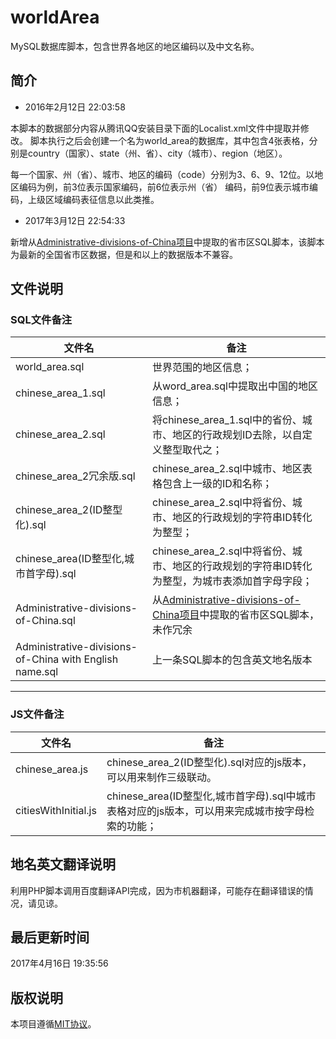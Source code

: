# worldArea
MySQL数据库脚本，包含世界各地区的地区编码以及中文名称。

## 简介

- 2016年2月12日 22:03:58

本脚本的数据部分内容从腾讯QQ安装目录下面的Localist.xml文件中提取并修改。
脚本执行之后会创建一个名为world_area的数据库，其中包含4张表格，分别是country（国家）、state（州、省）、city（城市）、region（地区）。

每一个国家、州（省）、城市、地区的编码（code）分别为3、6、9、12位。以地区编码为例，前3位表示国家编码，前6位表示州（省） 编码，前9位表示城市编码，上级区域编码表征信息以此类推。


- 2017年3月12日 22:54:33

新增从[Administrative-divisions-of-China项目](https://github.com/modood/Administrative-divisions-of-China)中提取的省市区SQL脚本，该脚本为最新的全国省市区数据，但是和以上的数据版本不兼容。


## 文件说明

### SQL文件备注

| 文件名                       | 备注                                       |
| ------------------------- | ---------------------------------------- |
| world_area.sql            | 世界范围的地区信息；                               |
| chinese_area_1.sql        | 从word_area.sql中提取出中国的地区信息；               |
| chinese_area_2.sql        | 将chinese_area_1.sql中的省份、城市、地区的行政规划ID去除，以自定义整型取代之； |
| chinese_area_2冗余版.sql     | chinese_area_2.sql中城市、地区表格包含上一级的ID和名称；   |
| chinese_area_2(ID整型化).sql | chinese_area_2.sql中将省份、城市、地区的行政规划的字符串ID转化为整型； |
| chinese_area(ID整型化,城市首字母).sql | chinese_area_2.sql中将省份、城市、地区的行政规划的字符串ID转化为整型，为城市表添加首字母字段； |
| Administrative-divisions-of-China.sql | 从[Administrative-divisions-of-China项目](https://github.com/modood/Administrative-divisions-of-China)中提取的省市区SQL脚本，未作冗余 |
| Administrative-divisions-of-China with English name.sql | 上一条SQL脚本的包含英文地名版本|

---

### JS文件备注

| 文件名                       | 备注                                       |
| ------------------------- | ---------------------------------------- |
| chinese_area.js           | chinese_area_2(ID整型化).sql对应的js版本，可以用来制作三级联动。 |
| citiesWithInitial.js           | chinese_area(ID整型化,城市首字母).sql中城市表格对应的js版本，可以用来完成城市按字母检索的功能；

## 地名英文翻译说明
利用PHP脚本调用百度翻译API完成，因为市机器翻译，可能存在翻译错误的情况，请见谅。

## 最后更新时间
2017年4月16日 19:35:56

## 版权说明
本项目遵循[MIT协议](http://www.opensource.org/licenses/MIT)。